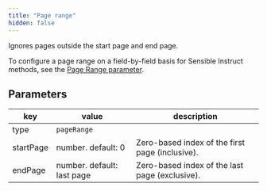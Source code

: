 ```yaml
---
title: "Page range"
hidden: false
---
```


Ignores pages outside the start page and end page.

To configure a page range on a field-by-field basis for Sensible Instruct methods, see the [Page Range parameter](doc:prompt).

Parameters
----


| key         | value   | description                                                      |
| ----------- | ------ | ------------------------------------------------------------ |
| type      | `pageRange` |                                                   |
| startPage | number. default: 0 | Zero-based index of the first page (inclusive). |
| endPage   | number. default: last page | Zero-based index of the last page (exclusive). |

 

